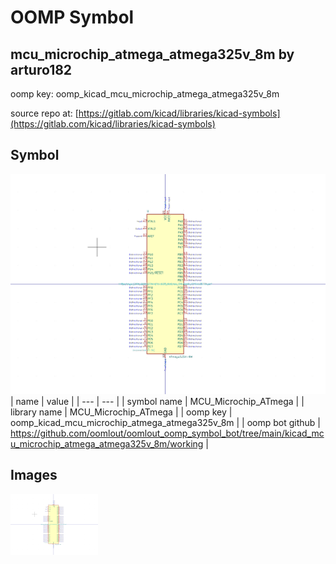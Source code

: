 # OOMP Symbol  
## mcu_microchip_atmega_atmega325v_8m  by arturo182  
  
oomp key: oomp_kicad_mcu_microchip_atmega_atmega325v_8m  
  
source repo at: [https://gitlab.com/kicad/libraries/kicad-symbols](https://gitlab.com/kicad/libraries/kicad-symbols)  
## Symbol  
  
[![working.png](working_600.png)](working.png)  
| name | value | 
| --- | --- | 
| symbol name | MCU_Microchip_ATmega | 
| library name | MCU_Microchip_ATmega | 
| oomp key | oomp_kicad_mcu_microchip_atmega_atmega325v_8m | 
| oomp bot github | https://github.com/oomlout/oomlout_oomp_symbol_bot/tree/main/kicad_mcu_microchip_atmega_atmega325v_8m/working | 
## Images  
  
[![working.png](working_140.png)](working.png)  
